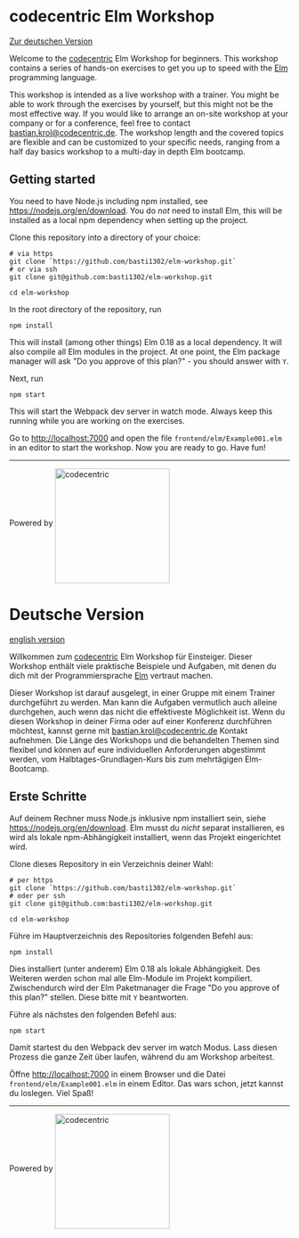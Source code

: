 <a id="english">

codecentric Elm Workshop
========================

[Zur deutschen Version](#german)

Welcome to the [codecentric](https://www.codecentric.de/) Elm Workshop for beginners. This workshop contains a series of hands-on exercises to get you up to speed with the [Elm](http://elm-lang.org) programming language.

This workshop is intended as a live workshop with a trainer. You might be able to work through the exercises by yourself, but this might not be the most effective way. If you would like to arrange an on-site workshop at your company or for a conference, feel free to contact <a href="mailto:bastian.krol@codecentric.de">bastian.krol@codecentric.de</a>. The workshop length and the covered topics are flexible and can be customized to your specific needs, ranging from a half day basics workshop to a multi-day in depth Elm bootcamp.

Getting started
---------------

You need to have Node.js including npm installed, see <https://nodejs.org/en/download>. You do *not* need to install Elm, this will be installed as a local npm dependency when setting up the project.

Clone this repository into a directory of your choice:

```
# via https
git clone `https://github.com/basti1302/elm-workshop.git`
# or via ssh
git clone git@github.com:basti1302/elm-workshop.git

cd elm-workshop
```

In the root directory of the repository, run
```
npm install
```

This will install (among other things) Elm 0.18 as a local dependency. It will also compile all Elm modules in the project. At one point, the Elm package manager will ask "Do you approve of this plan?" - you should answer with `Y`.

Next, run

```
npm start
```

This will start the Webpack dev server in watch mode. Always keep this running while you are working on the exercises.

Go to <http://localhost:7000> and open the file `frontend/elm/Example001.elm` in an editor to start the workshop. Now you are ready to go. Have fun!

----

Powered by
<a href="https://www.codecentric.de/">
  <img
    src="https://public.centerdevice.de/download/c7b61a69-1634-42a7-9452-9deb01064904.caf0ff3e-4bea-eeec-b393-b74f644fcbfd"
    width="206"
    align="middle"
    alt="codecentric">
</a>

<a id="german">

Deutsche Version
================

[english version](#english)

Willkommen zum [codecentric](https://www.codecentric.de/) Elm Workshop für Einsteiger. Dieser Workshop enthält viele praktische Beispiele und Aufgaben, mit denen du dich mit der Programmiersprache [Elm](http://elm-lang.org) vertraut machen.

Dieser Workshop ist darauf ausgelegt, in einer Gruppe mit einem Trainer durchgeführt zu werden. Man kann die Aufgaben vermutlich auch alleine durchgehen, auch wenn das nicht die effektiveste Möglichkeit ist. Wenn du diesen Workshop in deiner Firma oder auf einer Konferenz durchführen möchtest, kannst gerne mit <a href="mailto:bastian.krol@codecentric.de">bastian.krol@codecentric.de</a> Kontakt aufnehmen. Die Länge des Workshops und die behandelten Themen sind flexibel und können auf eure individuellen Anforderungen abgestimmt werden, vom Halbtages-Grundlagen-Kurs bis zum mehrtägigen Elm-Bootcamp.

Erste Schritte
--------------

Auf deinem Rechner muss Node.js inklusive npm installiert sein, siehe <https://nodejs.org/en/download>. Elm musst du *nicht* separat installieren, es wird als lokale npm-Abhängigkeit installiert, wenn das Projekt eingerichtet wird.

Clone dieses Repository in ein Verzeichnis deiner Wahl:

```
# per https
git clone `https://github.com/basti1302/elm-workshop.git`
# oder per ssh
git clone git@github.com:basti1302/elm-workshop.git

cd elm-workshop
```

Führe im Hauptverzeichnis des Repositories folgenden Befehl aus:
```
npm install
```

Dies installiert (unter anderem) Elm 0.18 als lokale Abhängigkeit. Des Weiteren werden schon mal alle Elm-Module im Projekt kompiliert. Zwischendurch wird der Elm Paketmanager die Frage "Do you approve of this plan?" stellen. Diese bitte mit `Y` beantworten.

Führe als nächstes den folgenden Befehl aus:

```
npm start
```

Damit startest du den Webpack dev server im watch Modus. Lass diesen Prozess die ganze Zeit über laufen, während du am Workshop arbeitest.

Öffne <http://localhost:7000> in einem Browser und die Datei `frontend/elm/Example001.elm` in einem Editor. Das wars schon, jetzt kannst du loslegen. Viel Spaß!

----

Powered by
<a href="https://www.codecentric.de/">
  <img
    src="https://public.centerdevice.de/download/c7b61a69-1634-42a7-9452-9deb01064904.caf0ff3e-4bea-eeec-b393-b74f644fcbfd"
    width="206"
    align="middle"
    alt="codecentric">
</a>

